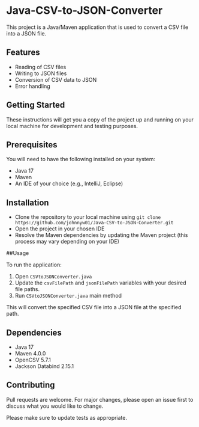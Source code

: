 # Java-CSV-to-JSON-Converter

This project is a Java/Maven application that is used to convert a CSV file into a JSON file.

## Features

* Reading of CSV files
* Writing to JSON files
* Conversion of CSV data to JSON
* Error handling

## Getting Started

These instructions will get you a copy of the project up and running on your local machine for development and testing purposes.

## Prerequisites

You will need to have the following installed on your system:

* Java 17
* Maven
* An IDE of your choice (e.g., IntelliJ, Eclipse)

## Installation
* Clone the repository to your local machine using `git clone https://github.com/johnnyw01/Java-CSV-to-JSON-Converter.git`
* Open the project in your chosen IDE
* Resolve the Maven dependencies by updating the Maven project (this process may vary depending on your IDE)

##Usage

To run the application:

1. Open `CSVtoJSONConverter.java`
2. Update the `csvFilePath` and `jsonFilePath` variables with your desired file paths.
3. Run `CSVtoJSONConverter.java` main method

This will convert the specified CSV file into a JSON file at the specified path.

## Dependencies
* Java 17
* Maven 4.0.0
* OpenCSV 5.7.1
* Jackson Databind 2.15.1

## Contributing

Pull requests are welcome. For major changes, please open an issue first
to discuss what you would like to change.

Please make sure to update tests as appropriate.

